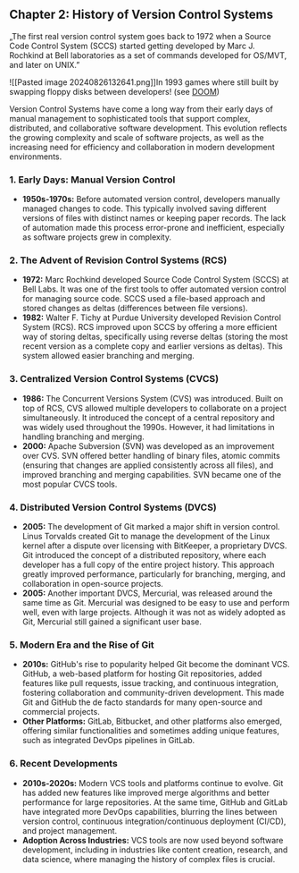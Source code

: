 ## Chapter 2: History of Version Control Systems

„The first real version control system goes back to 1972 when a Source Code Control System (SCCS) started getting developed by Marc J. Rochkind at Bell laboratories as a set of commands developed for OS/MVT, and later on UNIX.”

![[Pasted image 20240826132641.png]]In 1993 games where still built by swapping floppy disks between developers! (see [DOOM](https://de.wikipedia.org/wiki/Doom_(1993)))

Version Control Systems have come a long way from their early days of manual management to sophisticated tools that support complex, distributed, and collaborative software development. This evolution reflects the growing complexity and scale of software projects, as well as the increasing need for efficiency and collaboration in modern development environments.

### 1. **Early Days: Manual Version Control**
   - **1950s-1970s:** Before automated version control, developers manually managed changes to code. This typically involved saving different versions of files with distinct names or keeping paper records. The lack of automation made this process error-prone and inefficient, especially as software projects grew in complexity.

### 2. **The Advent of Revision Control Systems (RCS)**
   - **1972:** Marc Rochkind developed Source Code Control System (SCCS) at Bell Labs. It was one of the first tools to offer automated version control for managing source code. SCCS used a file-based approach and stored changes as deltas (differences between file versions).
   - **1982:** Walter F. Tichy at Purdue University developed Revision Control System (RCS). RCS improved upon SCCS by offering a more efficient way of storing deltas, specifically using reverse deltas (storing the most recent version as a complete copy and earlier versions as deltas). This system allowed easier branching and merging.

### 3. **Centralized Version Control Systems (CVCS)**
   - **1986:** The Concurrent Versions System (CVS) was introduced. Built on top of RCS, CVS allowed multiple developers to collaborate on a project simultaneously. It introduced the concept of a central repository and was widely used throughout the 1990s. However, it had limitations in handling branching and merging.
   - **2000:** Apache Subversion (SVN) was developed as an improvement over CVS. SVN offered better handling of binary files, atomic commits (ensuring that changes are applied consistently across all files), and improved branching and merging capabilities. SVN became one of the most popular CVCS tools.

### 4. **Distributed Version Control Systems (DVCS)**
   - **2005:** The development of Git marked a major shift in version control. Linus Torvalds created Git to manage the development of the Linux kernel after a dispute over licensing with BitKeeper, a proprietary DVCS. Git introduced the concept of a distributed repository, where each developer has a full copy of the entire project history. This approach greatly improved performance, particularly for branching, merging, and collaboration in open-source projects.
   - **2005:** Another important DVCS, Mercurial, was released around the same time as Git. Mercurial was designed to be easy to use and perform well, even with large projects. Although it was not as widely adopted as Git, Mercurial still gained a significant user base.

### 5. **Modern Era and the Rise of Git**
   - **2010s:** GitHub's rise to popularity helped Git become the dominant VCS. GitHub, a web-based platform for hosting Git repositories, added features like pull requests, issue tracking, and continuous integration, fostering collaboration and community-driven development. This made Git and GitHub the de facto standards for many open-source and commercial projects.
   - **Other Platforms:** GitLab, Bitbucket, and other platforms also emerged, offering similar functionalities and sometimes adding unique features, such as integrated DevOps pipelines in GitLab.

### 6. **Recent Developments**
   - **2010s-2020s:** Modern VCS tools and platforms continue to evolve. Git has added new features like improved merge algorithms and better performance for large repositories. At the same time, GitHub and GitLab have integrated more DevOps capabilities, blurring the lines between version control, continuous integration/continuous deployment (CI/CD), and project management.
   - **Adoption Across Industries:** VCS tools are now used beyond software development, including in industries like content creation, research, and data science, where managing the history of complex files is crucial.




